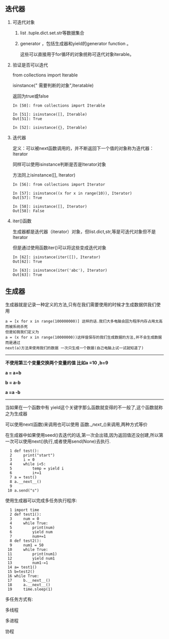 ## 迭代器

1. 可迭代对象

   1. list .tuple.dict.set.str等数据集合

   2. generator ，包括生成器和yield的generator function 。

      这些可以直接用于for循环的对象统称可迭代对象iterable。

2. 验证是否可以迭代

   from collections import Iterable

   isinstance(" 需要判断的对象",Iteratable)

   返回为true或false

   ```
   In [50]: from collections import Iterable
   
   In [51]: isinstance([], Iterable)
   Out[51]: True
   
   In [52]: isinstance({}, Iterable)
   ```

   

3. 迭代器

   定义：可以被next函数调用的，并不断返回下一个值的对象称为迭代器：Iterator

   同样可以使用isinstance判断是否是Iterator对象

   方法同上isinstance([], Iterator)

   ```
   In [56]: from collections import Iterator
   
   In [57]: isinstance((x for x in range(10)), Iterator)
   Out[57]: True
   
   In [58]: isinstance([], Iterator)
   Out[58]: False
   ```

4. iter()函数

   生成器都是迭代器（iterator）对象，但list.dict,str,等是可迭代对象但不是Iterator

   但是通过使用函数iter()可以将这些变成迭代对象

   ```
   In [62]: isinstance(iter([]), Iterator)
   Out[62]: True
   
   In [63]: isinstance(iter('abc'), Iterator)
   Out[63]: True
   ```

## 生成器

生成器就是记录一种定义的方法,只有在我们需要使用的时候才生成数据供我们使用

```
a = [x for x in range(100000000)] 这样的话.我们大多电脑会因为程序内存占用太高而被系统杀死
但是如我我们定义为
a = (x for x in range(10000000))这样值保存的我们生成数据的方法,并不会生成数据
而是通过
next(a)方法来使用我们的数据 一次只生成一个数据(自己电脑上试一试就知道了)

```

------

**不使用第三个变量交换两个变量的值 比如a =10 ,b=9**

**a = a+b**

**b = a-b**

**a =a -b** 

------

当如果在一个函数中有 yield这个关键字那么函数就变得的不一般了,这个函数就称之为生成器

可以使用next(函数)来调用也可以使用  函数.\__next__()来调用,两种方式等价



在生成器中如果使用seed()去迭代的话,第一次会出错,因为返回值还没创建,所以第一次可以使用next()执行,或者使用send(None)去执行.

```
  1 def test():
  2     print("start")
  3     i = 0
  4     while i<5:
  5         temp = yield i
  6         i+=1
  7 a = test()
  8 a.__next__()
  9 
 10 a.send("s")

```

使用生成器可以完成多任务执行程序:

```
  1 import time
  2 def test1():
  3     num = 0
  4     while True:
  5         print(num)
  6         yield num
  7         num+=1
  8 def test2():
  9     num1 = 50
 10     while True:
 11         print(num1)
 12         yield num1
 13         num1-=1
 14 a= test1()
 15 b=test2()
 16 while True:
 17     b.__next__()
 18     a.__next__()
 19     time.sleep(1)

```

多任务方式有:

多线程

多进程

 协程





